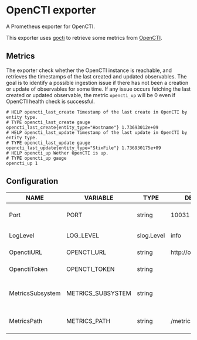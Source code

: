 # OpenCTI exporter

A Prometheus exporter for OpenCTI.

This exporter uses [gocti](https://github.com/weisshorn-cyd/gocti) to retrieve some metrics from [OpenCTI](https://github.com/OpenCTI-Platform/opencti).

## Metrics

The exporter check whether the OpenCTI instance is reachable, and retrieves the timestamps of the last created and updated observables. The goal is to identify a possible ingestion issue if there has not been a creation or update of observables for some time. If any issue occurs fetching the last created or updated observable, the metric `opencti_up` will be 0 even if OpenCTI health check is successful.

```
# HELP opencti_last_create Timestamp of the last create in OpenCTI by entity type.
# TYPE opencti_last_create gauge
opencti_last_create{entity_type="Hostname"} 1.73693012e+09
# HELP opencti_last_update Timestamp of the last update in OpenCTI by entity type.
# TYPE opencti_last_update gauge
opencti_last_update{entity_type="StixFile"} 1.736930175e+09
# HELP opencti_up Wether OpenCTI is up.
# TYPE opencti_up gauge
opencti_up 1
```

## Configuration

| NAME             | VARIABLE          | TYPE       | DEFAULT             | DESCRIPTION                              |
|------------------|-------------------|------------|---------------------|------------------------------------------|
| Port             | PORT              | string     | 10031               | Port to run the HTTP server on           |
| LogLevel         | LOG_LEVEL         | slog.Level | info                | Which log level to log at                |
| OpenctiURL       | OPENCTI_URL       | string     | http://opencti:8080 | OpenCTI URL to connect to                |
| OpenctiToken     | OPENCTI_TOKEN     | string     |                     | OpenCTI token to use                     |
| MetricsSubsystem | METRICS_SUBSYSTEM | string     |                     | The Prometheus subsystem for the metrics |
| MetricsPath      | METRICS_PATH      | string     | /metrics            | The path to access the metrics           |

